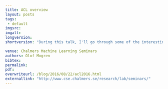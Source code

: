 ```yaml
---
title: ACL overview
layout: posts
tags:
 - default
imgsrc: 
imgalt: 
longversion:
shortversion: "During this talk, I'll go through some of the interesting papers presented at ACL this year. Place: EDIT-room 3364 Time: Thursday, September 22, 10:30"

venue: Chalmers Machine Learning Seminars
authors: Olof Mogren
bibtex: 
permalink:
pdf: 
overwriteurl: /blog/2016/08/22/acl2016.html
externallink: "http://www.cse.chalmers.se/research/lab/seminars/"
---
```


